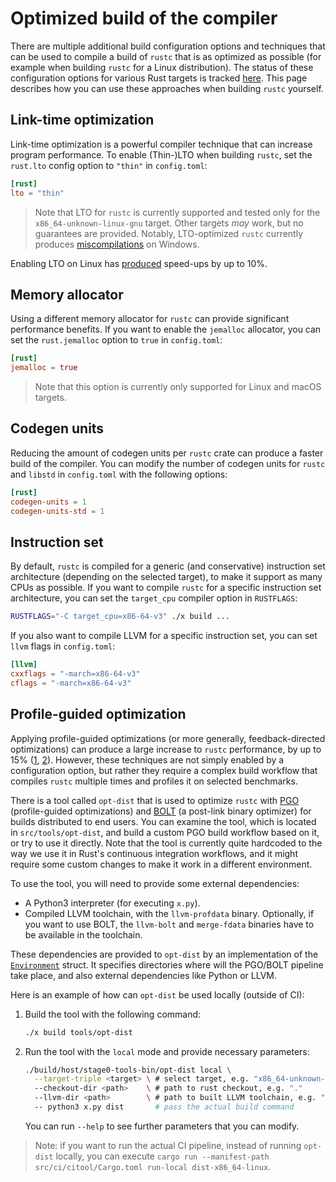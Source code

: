 # Optimized build of the compiler

<!-- toc -->

There are multiple additional build configuration options and techniques that can be used to compile a
build of `rustc` that is as optimized as possible (for example when building `rustc` for a Linux
distribution). The status of these configuration options for various Rust targets is tracked [here].
This page describes how you can use these approaches when building `rustc` yourself.

[here]: https://github.com/rust-lang/rust/issues/103595

## Link-time optimization

Link-time optimization is a powerful compiler technique that can increase program performance. To
enable (Thin-)LTO when building `rustc`, set the `rust.lto` config option to `"thin"`
in `config.toml`:

```toml
[rust]
lto = "thin"
```

> Note that LTO for `rustc` is currently supported and tested only for
> the `x86_64-unknown-linux-gnu` target. Other targets *may* work, but no guarantees are provided.
> Notably, LTO-optimized `rustc` currently produces [miscompilations] on Windows.

[miscompilations]: https://github.com/rust-lang/rust/issues/109114

Enabling LTO on Linux has [produced] speed-ups by up to 10%.

[produced]: https://github.com/rust-lang/rust/pull/101403#issuecomment-1288190019

## Memory allocator

Using a different memory allocator for `rustc` can provide significant performance benefits. If you
want to enable the `jemalloc` allocator, you can set the `rust.jemalloc` option to `true`
in `config.toml`:

```toml
[rust]
jemalloc = true
```

> Note that this option is currently only supported for Linux and macOS targets.

## Codegen units

Reducing the amount of codegen units per `rustc` crate can produce a faster build of the compiler.
You can modify the number of codegen units for `rustc` and `libstd` in `config.toml` with the
following options:

```toml
[rust]
codegen-units = 1
codegen-units-std = 1
```

## Instruction set

By default, `rustc` is compiled for a generic (and conservative) instruction set architecture
(depending on the selected target), to make it support as many CPUs as possible. If you want to
compile `rustc` for a specific instruction set architecture, you can set the `target_cpu` compiler
option in `RUSTFLAGS`:

```bash
RUSTFLAGS="-C target_cpu=x86-64-v3" ./x build ...
```

If you also want to compile LLVM for a specific instruction set, you can set `llvm` flags
in `config.toml`:

```toml
[llvm]
cxxflags = "-march=x86-64-v3"
cflags = "-march=x86-64-v3"
```

## Profile-guided optimization

Applying profile-guided optimizations (or more generally, feedback-directed optimizations) can
produce a large increase to `rustc` performance, by up to 15% ([1], [2]). However, these techniques
are not simply enabled by a configuration option, but rather they require a complex build workflow
that compiles `rustc` multiple times and profiles it on selected benchmarks.

There is a tool called `opt-dist` that is used to optimize `rustc` with [PGO] (profile-guided
optimizations) and [BOLT] (a post-link binary optimizer) for builds distributed to end users. You
can examine the tool, which is located in `src/tools/opt-dist`, and build a custom PGO build
workflow based on it, or try to use it directly. Note that the tool is currently quite hardcoded to
the way we use it in Rust's continuous integration workflows, and it might require some custom
changes to make it work in a different environment.

[1]: https://blog.rust-lang.org/inside-rust/2020/11/11/exploring-pgo-for-the-rust-compiler.html#final-numbers-and-a-benchmarking-plot-twist
[2]: https://github.com/rust-lang/rust/pull/96978

[PGO]: https://doc.rust-lang.org/rustc/profile-guided-optimization.html

[BOLT]: https://github.com/llvm/llvm-project/blob/main/bolt/README.md

To use the tool, you will need to provide some external dependencies:

- A Python3 interpreter (for executing `x.py`).
- Compiled LLVM toolchain, with the `llvm-profdata` binary. Optionally, if you want to use BOLT,
  the `llvm-bolt` and
  `merge-fdata` binaries have to be available in the toolchain.

These dependencies are provided to `opt-dist` by an implementation of the [`Environment`] struct.
It specifies directories where will the PGO/BOLT pipeline take place, and also external dependencies
like Python or LLVM.

Here is an example of how can `opt-dist` be used locally (outside of CI):

1. Build the tool with the following command:
    ```bash
    ./x build tools/opt-dist
    ```
2. Run the tool with the `local` mode and provide necessary parameters:
    ```bash
    ./build/host/stage0-tools-bin/opt-dist local \
      --target-triple <target> \ # select target, e.g. "x86_64-unknown-linux-gnu"
      --checkout-dir <path>    \ # path to rust checkout, e.g. "."
      --llvm-dir <path>        \ # path to built LLVM toolchain, e.g. "/foo/bar/llvm/install"
      -- python3 x.py dist       # pass the actual build command
    ```
    You can run `--help` to see further parameters that you can modify.

[`Environment`]: https://github.com/rust-lang/rust/blob/ee451f8faccf3050c76cdcd82543c917b40c7962/src/tools/opt-dist/src/environment.rs#L5

> Note: if you want to run the actual CI pipeline, instead of running `opt-dist` locally,
> you can execute `cargo run --manifest-path src/ci/citool/Cargo.toml run-local dist-x86_64-linux`.
